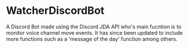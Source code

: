 # WatcherDiscordBot
A Discord Bot made using the Discord JDA API who's main fucntion is to monitor voice channel move events. It has since been updated to include more functions such as a 'message of the day' function among others.
